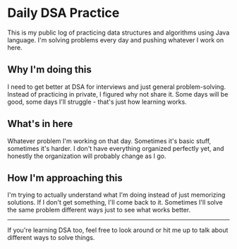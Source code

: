 # Daily DSA Practice

This is my public log of practicing data structures and algorithms using Java language. I'm solving problems every day and pushing whatever I work on here.

## Why I'm doing this

I need to get better at DSA for interviews and just general problem-solving. Instead of practicing in private, I figured why not share it. Some days will be good, some days I'll struggle - that's just how learning works.

## What's in here

Whatever problem I'm working on that day. Sometimes it's basic stuff, sometimes it's harder. I don't have everything organized perfectly yet, and honestly the organization will probably change as I go.

## How I'm approaching this

I'm trying to actually understand what I'm doing instead of just memorizing solutions. If I don't get something, I'll come back to it. Sometimes I'll solve the same problem different ways just to see what works better.

---

If you're learning DSA too, feel free to look around or hit me up to talk about different ways to solve things.
